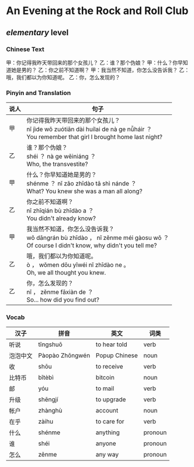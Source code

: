 # An Evening at the Rock and Roll Club
## *elementary* level

### Chinese Text
甲：你记得我昨天带回来的那个女孩儿？
乙：谁？那个伪娘？
甲：什么？你早知道她是男的？
乙：你之前不知道啊？
甲：我当然不知道，你怎么没告诉我？
乙：哦，我们都以为你知道呢。
乙：你，怎么发现的？

### Pinyin and Translation
|说人|句子|
|----|----|
|甲|你记得我昨天带回来的那个女孩儿？<br />nǐ jìde wǒ zuótiān dài huílai de nà ge nǚháir ？<br />You remember that girl I brought home last night?|
|乙|谁？那个伪娘？<br />shéi ？ nà ge wěiniáng ？<br />Who, the transvestite?|
|甲|什么？你早知道她是男的？<br />shénme ？ nǐ zǎo zhīdào tā shì nánde ？<br />What? You knew she was a man all along?|
|乙|你之前不知道啊？<br />nǐ zhīqián bù zhīdào a ？<br />You didn't already know?|
|甲|我当然不知道，你怎么没告诉我？<br />wǒ dāngrán bù zhīdào ， nǐ zěnme méi gàosu wǒ ？<br />Of course I didn't know, why didn't you tell me?|
|乙|哦，我们都以为你知道呢。<br />ò ， wǒmen dōu yǐwéi nǐ zhīdào ne 。<br />Oh, we all thought you knew.|
|乙|你，怎么发现的？<br />nǐ ， zěnme fāxiàn de ？<br />So... how did you find out?|
### Vocab
|汉子|拼音|英文|词类|
|----|----|----|----|
|听说|tīngshuō|to hear told|verb|
|泡泡中文|Pàopào Zhōngwén|Popup Chinese|noun|
|收|shōu|to receive|verb|
|比特币|bǐtèbì|bitcoin|noun|
|邮|yóu|to mail|verb|
|升级|shēngjí|to upgrade|verb|
|帐户|zhànghù|account|noun|
|在乎|zàihu|to care for|verb|
|什么|shénme|anything|pronoun|
|谁|shéi|anyone|pronoun|
|怎么|zěnme|any way|pronoun|